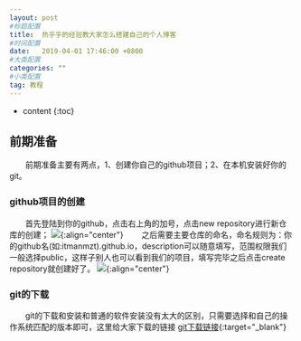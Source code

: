 ```yaml
---
layout: post
#标题配置
title:  热乎乎的经验教大家怎么搭建自己的个人博客
#时间配置
date:   2019-04-01 17:46:00 +0800
#大类配置
categories: ""
#小类配置
tag: 教程
---
```


* content
{:toc}
## 前期准备
&emsp;&emsp;前期准备主要有两点，1、创建你自己的github项目；2、在本机安装好你的git。

### github项目的创建
&emsp;&emsp;首先登陆到你的github，点击右上角的加号，点击new repository进行新仓库的创建；
![](https://itmanmzt.github.io/styles/images/create-your-blog/001.jpg){:align="center"}
&emsp;&emsp;之后需要主要仓库的命名，命名规则为：你的github名(如:itmanmzt).github.io，description可以随意填写，范围权限我们一般选择public，这样子别人也可以看到我们的项目，填写完毕之后点击create repository就创建好了。
![](https://itmanmzt.github.io/styles/images/create-your-blog/002.jpg){:align="center"}
### git的下载
&emsp;&emsp;git的下载和安装和普通的软件安装没有太大的区别，只需要选择和自己的操作系统匹配的版本即可，这里给大家下载的链接
[git下载链接](https://git-scm.com/download/){:target="_blank"}<br>